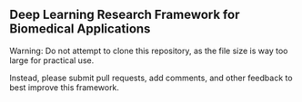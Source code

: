 ## Deep Learning Research Framework for Biomedical Applications

Warning: Do not attempt to clone this repository, as the file size is way too large for practical use.

Instead, please submit pull requests, add comments, and other feedback to best improve this framework. 
